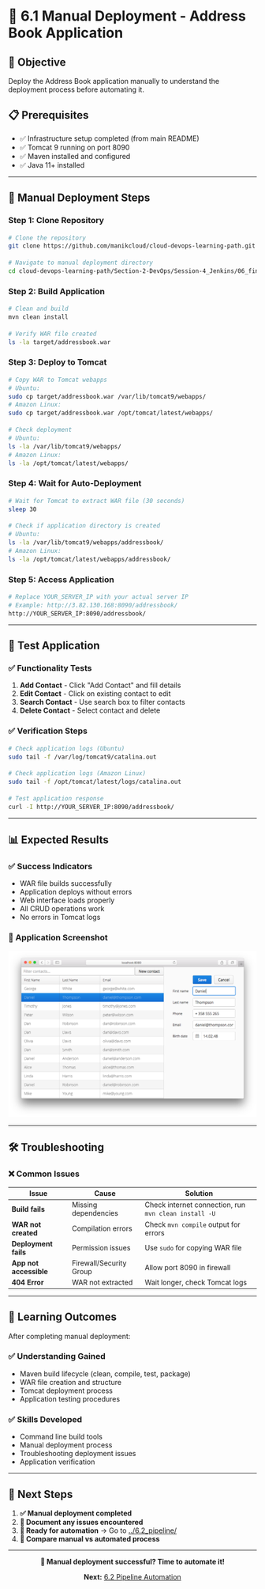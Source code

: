 # 📱 6.1 Manual Deployment - Address Book Application

## 🎯 Objective
Deploy the Address Book application manually to understand the deployment process before automating it.

## 📋 Prerequisites
- ✅ Infrastructure setup completed (from main README)
- ✅ Tomcat 9 running on port 8090
- ✅ Maven installed and configured
- ✅ Java 11+ installed

---

## 🚀 Manual Deployment Steps

### **Step 1: Clone Repository**
```bash
# Clone the repository
git clone https://github.com/manikcloud/cloud-devops-learning-path.git

# Navigate to manual deployment directory
cd cloud-devops-learning-path/Section-2-DevOps/Session-4_Jenkins/06_final_project/6.1_manual
```

### **Step 2: Build Application**
```bash
# Clean and build
mvn clean install

# Verify WAR file created
ls -la target/addressbook.war
```

### **Step 3: Deploy to Tomcat**


```bash
# Copy WAR to Tomcat webapps
# Ubuntu:
sudo cp target/addressbook.war /var/lib/tomcat9/webapps/
# Amazon Linux:
sudo cp target/addressbook.war /opt/tomcat/latest/webapps/

# Check deployment
# Ubuntu:
ls -la /var/lib/tomcat9/webapps/
# Amazon Linux:
ls -la /opt/tomcat/latest/webapps/
```

### **Step 4: Wait for Auto-Deployment**
```bash
# Wait for Tomcat to extract WAR file (30 seconds)
sleep 30

# Check if application directory is created
# Ubuntu:
ls -la /var/lib/tomcat9/webapps/addressbook/
# Amazon Linux:
ls -la /opt/tomcat/latest/webapps/addressbook/

```

### **Step 5: Access Application**
```bash
# Replace YOUR_SERVER_IP with your actual server IP
# Example: http://3.82.130.168:8090/addressbook/
http://YOUR_SERVER_IP:8090/addressbook/
```

---

## 🧪 Test Application

### **✅ Functionality Tests**
1. **Add Contact** - Click "Add Contact" and fill details
2. **Edit Contact** - Click on existing contact to edit
3. **Search Contact** - Use search box to filter contacts
4. **Delete Contact** - Select contact and delete

### **✅ Verification Steps**
```bash
# Check application logs (Ubuntu)
sudo tail -f /var/log/tomcat9/catalina.out

# Check application logs (Amazon Linux)
sudo tail -f /opt/tomcat/latest/logs/catalina.out

# Test application response
curl -I http://YOUR_SERVER_IP:8090/addressbook/
```

---

## 📊 Expected Results

### **✅ Success Indicators**
- WAR file builds successfully
- Application deploys without errors
- Web interface loads properly
- All CRUD operations work
- No errors in Tomcat logs

### **📱 Application Screenshot**
![Address Book Application](./addressbook_screenshot.png)

---

## 🛠️ Troubleshooting

### **❌ Common Issues**

| Issue | Cause | Solution |
|-------|-------|----------|
| **Build fails** | Missing dependencies | Check internet connection, run `mvn clean install -U` |
| **WAR not created** | Compilation errors | Check `mvn compile` output for errors |
| **Deployment fails** | Permission issues | Use `sudo` for copying WAR file |
| **App not accessible** | Firewall/Security Group | Allow port 8090 in firewall |
| **404 Error** | WAR not extracted | Wait longer, check Tomcat logs |

---

## 🎯 Learning Outcomes

After completing manual deployment:

### **✅ Understanding Gained**
- Maven build lifecycle (clean, compile, test, package)
- WAR file creation and structure
- Tomcat deployment process
- Application testing procedures

### **✅ Skills Developed**
- Command line build tools
- Manual deployment process
- Troubleshooting deployment issues
- Application verification

---

## 🚀 Next Steps

1. **✅ Manual deployment completed**
2. **📝 Document any issues encountered**
3. **🔄 Ready for automation** → Go to [../6.2_pipeline/](../6.2_pipeline/)
4. **🎯 Compare manual vs automated process**

---

<div align="center">

**🎉 Manual deployment successful? Time to automate it!**

**Next:** [6.2 Pipeline Automation](../6.2_pipeline/)

</div>
